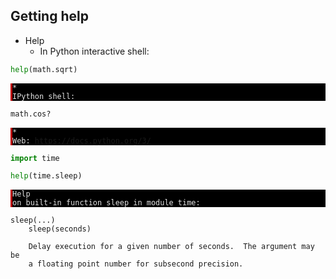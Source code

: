 ## Getting help

* Help
    * In Python interactive shell:
```python
help(math.sqrt)
```
<span style="display:block; background-color: #000;color: #e2e2e2;font-family: Hack, Consolas, Menlo, Mono, monospace;border-left: .25em solid #bc0000;"><code>* IPython shell:</code></span>
```python
math.cos?
```
<span style="display:block; background-color: #000;color: #e2e2e2;font-family: Hack, Consolas, Menlo, Mono, monospace;border-left: .25em solid #bc0000;"><code>* Web: https://docs.python.org/3/  </code></span>


```python
import time

help(time.sleep)
```

<span style="display:block; background-color: #000;color: #e2e2e2;font-family: Hack, Consolas, Menlo, Mono, monospace;border-left: .25em solid #bc0000;"><code>Help on built-in function sleep in module time:</code></span>
    
    sleep(...)
        sleep(seconds)
        
        Delay execution for a given number of seconds.  The argument may be
        a floating point number for subsecond precision.